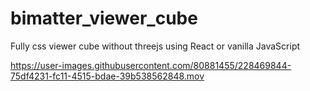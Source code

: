 # bimatter_viewer_cube

Fully css viewer cube without threejs using React or vanilla JavaScript

https://user-images.githubusercontent.com/80881455/228469844-75df4231-fc11-4515-bdae-39b538562848.mov

